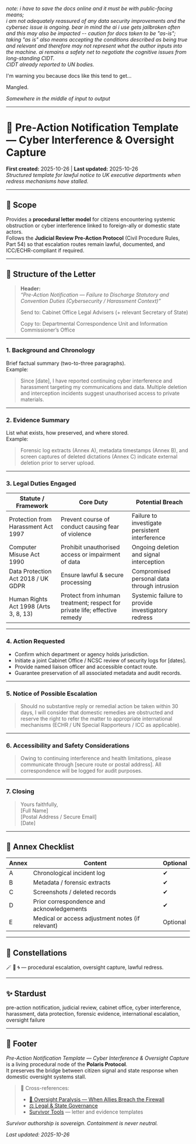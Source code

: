 *note: i have to save the docs online and it must be with public-facing means;*  
*i am not adequately reassured of any data security improvements and the cybersec issue is ongoing.*
*bear in mind the ai i use gets jailbroken often and this may also be impacted -- caution for docs taken to be "as-is";*  
*taking "as is" also means accepting the conditions described as being true and relevant and therefore may not represent what the author inputs into the machine.*
*ai remains a safety net to negotiate the cognitive issues from long-standing CIDT.*  
*CIDT already reported to UN bodies.*  

I'm warning you because docs like this tend to get...  

Mangled.  

*Somewhere in the middle of input to output*

---

# 🧾 Pre-Action Notification Template — Cyber Interference & Oversight Capture  
**First created:** 2025-10-26 | **Last updated:** 2025-10-26  
*Structured template for lawful notice to UK executive departments when redress mechanisms have stalled.*

---

## 🌱 Scope  

Provides a **procedural letter model** for citizens encountering systemic obstruction or cyber interference linked to foreign-ally or domestic state actors.  
Follows the **Judicial Review Pre-Action Protocol** (Civil Procedure Rules, Part 54) so that escalation routes remain lawful, documented, and ICC/ECHR-compliant if required.

---

## 🧩 Structure of the Letter  

> **Header:**  
> *“Pre-Action Notification — Failure to Discharge Statutory and Convention Duties (Cybersecurity / Harassment Context)”*  
>  
> Send to: Cabinet Office Legal Advisers (+ relevant Secretary of State)  
>  
> Copy to: Departmental Correspondence Unit and Information Commissioner’s Office  

---

### 1. **Background and Chronology**  

Brief factual summary (two-to-three paragraphs).  
Example:  
> Since [date], I have reported continuing cyber interference and harassment targeting my communications and data.  Multiple deletion and interception incidents suggest unauthorised access to private materials.  

---

### 2. **Evidence Summary**  

List what exists, how preserved, and where stored.  
Example:  
> Forensic log extracts (Annex A), metadata timestamps (Annex B), and screen captures of deleted dictations (Annex C) indicate external deletion prior to server upload.  

---

### 3. **Legal Duties Engaged**  

| Statute / Framework | Core Duty | Potential Breach |
|----------------------|------------|------------------|
| Protection from Harassment Act 1997 | Prevent course of conduct causing fear of violence | Failure to investigate persistent interference |
| Computer Misuse Act 1990 | Prohibit unauthorised access or impairment of data | Ongoing deletion and signal interception |
| Data Protection Act 2018 / UK GDPR | Ensure lawful & secure processing | Compromised personal data through intrusion |
| Human Rights Act 1998 (Arts 3, 8, 13) | Protect from inhuman treatment; respect for private life; effective remedy | Systemic failure to provide investigatory redress |

---

### 4. **Action Requested**  

- Confirm which department or agency holds jurisdiction.  
- Initiate a joint Cabinet Office / NCSC review of security logs for [dates].  
- Provide named liaison officer and accessible contact route.  
- Guarantee preservation of all associated metadata and audit records.  

---

### 5. **Notice of Possible Escalation**  

> Should no substantive reply or remedial action be taken within 30 days, I will consider that domestic remedies are obstructed and reserve the right to refer the matter to appropriate international mechanisms (ECHR / UN Special Rapporteurs / ICC as applicable).  

---

### 6. **Accessibility and Safety Considerations**  

> Owing to continuing interference and health limitations, please communicate through [secure route or postal address]. All correspondence will be logged for audit purposes.  

---

### 7. **Closing**  

> Yours faithfully,  
> [Full Name]  
> [Postal Address / Secure Email]  
> [Date]  

---

## 📎 Annex Checklist  

| Annex | Content | Optional |
|--------|----------|----------|
| A | Chronological incident log | ✔ |  
| B | Metadata / forensic extracts | ✔ |  
| C | Screenshots / deleted records | ✔ |  
| D | Prior correspondence and acknowledgements | ✔ |  
| E | Medical or access adjustment notes (if relevant) | Optional |  

---

## 🌌 Constellations  

🪄 🧿 🌀 — procedural escalation, oversight capture, lawful redress.

---

## ✨ Stardust  

pre-action notification, judicial review, cabinet office, cyber interference, harassment, data protection, forensic evidence, international escalation, oversight failure  

---

## 🏮 Footer  

*Pre-Action Notification Template — Cyber Interference & Oversight Capture* is a living procedural node of the **Polaris Protocol**.  
It preserves the bridge between citizen signal and state response when domestic oversight systems stall.  

> 📡 Cross-references:  
> - [🧿 Oversight Paralysis — When Allies Breach the Firewall](./🧿_oversight_paralysis_when_allies_breach_the_firewall.md)  
> - [⚖️ Legal & State Governance](../../🌀_System_Governance/⚖️_Legal_State_Governance/)  
> - [Survivor Tools](../../../Disruption_Kit/Survivor_Tools/) — letter and evidence templates  

*Survivor authorship is sovereign. Containment is never neutral.*  

_Last updated: 2025-10-26_
